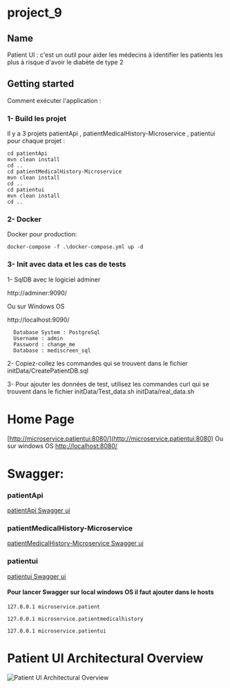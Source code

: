 # project_9


## Name
Patient UI : c'est un outil pour aider les médecins à identifier les patients les plus à risque d'avoir le diabète de type 2

## Getting started

Comment exécuter l'application :
### 1- Build les projet
Il y a 3 projets
patientApi , patientMedicalHistory-Microservice , patientui
pour chaque projet :
```
cd patientApi
mvn clean install
cd ..
cd patientMedicalHistory-Microservice
mvn clean install
cd ..
cd patientui
mvn clean install
cd ..

```
### 2- Docker
Docker pour production:
```
docker-compose -f .\docker-compose.yml up -d
```

### 3- Init avec data et les cas de tests
1- SqlDB avec le logiciel adminer

http://adminer:9090/

Ou sur Windows OS

http://localhost:9090/

      Database System : PostgreSql
      Username : admin
      Password : change_me
      Database : mediscreen_sql


2- Copiez-collez les commandes qui se trouvent dans le fichier
initData/CreatePatientDB.sql

3- Pour ajouter les données de test, utilisez les commandes curl qui se trouvent dans le fichier
initData/Test_data.sh
initData/real_data.sh


# Home Page

[http://microservice.patientui:8080/](http://microservice.patientui:8080)
Ou sur windows OS
[http://localhost:8080/](http://localhost:8080)

# Swagger:
### patientApi
[patientApi Swagger ui](http://microservice.patient:8081/swagger-ui/index.html)
### patientMedicalHistory-Microservice
[patientMedicalHistory-Microservice Swagger ui](http://microservice.patientmedicalhistory:8082/swagger-ui/index.html)
### patientui
[patientui Swagger ui](http://microservice.patientui:8080/swagger-ui/index.html#/)

#### Pour lancer Swagger sur local windows OS il faut ajouter dans le hosts

```
127.0.0.1 microservice.patient

127.0.0.1 microservice.patientmedicalhistory

127.0.0.1 microservice.patientui
```

# Patient UI Architectural Overview


![Patient UI Architectural Overview](https://user-images.githubusercontent.com/64974948/161336947-1eb396a2-698d-41c8-902e-31edf99bdc1b.png)

